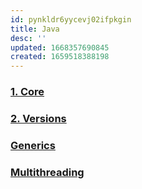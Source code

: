 ```yaml
---
id: pynkldr6yycevj02ifpkgin
title: Java
desc: ''
updated: 1668357690845
created: 1659518388198
---
```


### [1. Core](java.core.md)
### [2. Versions](java.versions.md)
### [Generics](java.generics.md)
### [Multithreading](java.multithreading.md)